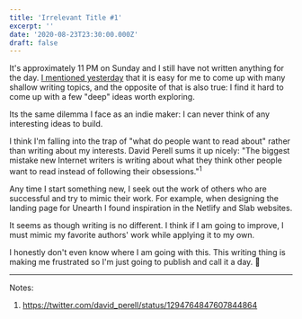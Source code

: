 ```yaml
---
title: 'Irrelevant Title #1'
excerpt: ''
date: '2020-08-23T23:30:00.000Z'
draft: false
---
```


It's approximately 11 PM on Sunday and I still have not written anything for the
day. [I mentioned yesterday](../my-desired-writing-style) that it is easy for me
to come up with many shallow writing topics, and the opposite of that is also
true: I find it hard to come up with a few "deep" ideas worth exploring.

Its the same dilemma I face as an indie maker: I can never think of any
interesting ideas to build.

I think I'm falling into the trap of "what do people want to read about" rather
than writing about my interests. David Perell sums it up nicely: "The biggest
mistake new Internet writers is writing about what they think other people want
to read instead of following their obsessions."<sup>1</sup>

Any time I start something new, I seek out the work of others who are successful
and try to mimic their work. For example, when designing the landing page for
Unearth I found inspiration in the Netlify and Slab websites.

It seems as though writing is no different. I think if I am going to improve, I
must mimic my favorite authors' work while applying it to my own.

I honestly don't even know where I am going with this. This writing thing is
making me frustrated so I'm just going to publish and call it a day. 🤬

---

Notes:

1. https://twitter.com/david_perell/status/1294764847607844864
